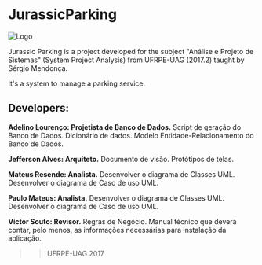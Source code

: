 # JurassicParking

![Logo](https://i.imgur.com/qQuHJQQ.jpg)

Jurassic Parking is a project developed for the subject "Análise e Projeto de Sistemas" (System Project Analysis) from UFRPE-UAG (2017.2) taught by Sérgio Mendonça.

It's a system to manage a parking service.

## Developers:
__Adelino Lourenço: Projetista de Banco de Dados.__
  Script de geração do Banco de Dados.
  Dicionário de dados.
  Modelo Entidade-Relacionamento do Banco de Dados.
  
__Jefferson Alves: Arquiteto.__
  Documento de visão.
  Protótipos de telas.
  

__Mateus Resende: Analista.__
  Desenvolver o diagrama de Classes UML.
  Desenvolver o diagrama de Caso de uso UML.
  
__Paulo Mateus: Analista.__
  Desenvolver o diagrama de Classes UML.
  Desenvolver o diagrama de Caso de uso UML.

__Victor Souto: Revisor.__
  Regras de Negócio.
  Manual técnico que deverá contar, pelo menos, as informações necessárias para instalação da aplicação.
  
>>UFRPE-UAG 2017
